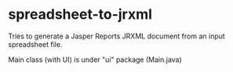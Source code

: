 spreadsheet-to-jrxml
====================

Tries to generate a Jasper Reports JRXML document from an input spreadsheet file.

Main class (with UI) is under "ui" package (Main.java)
